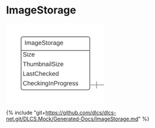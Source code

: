 # ImageStorage

![](imagestorage.png)

{% include "git+https://github.com/dlcs/dlcs-net.git/DLCS.Mock/Generated-Docs/ImageStorage.md" %}